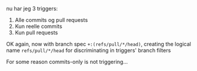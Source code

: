 nu har jeg 3 triggers:

1. Alle commits og pull requests
2. Kun reelle commits
3. Kun pull requests

OK again, now with branch spec `+:(refs/pull/*/head)`, creating the logical name `refs/pull/*/head` for discriminating in triggers' branch filters

For some reason commits-only is not triggering...
